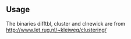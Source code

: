## Usage 

The binaries difftbl, cluster and clnewick are from http://www.let.rug.nl/~kleiweg/clustering/
